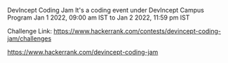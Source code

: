DevIncept Coding Jam
It's a coding event under DevIncept Campus Program
Jan 1 2022, 09:00 am IST to Jan 2 2022, 11:59 pm IST

Challenge Link:
https://www.hackerrank.com/contests/devincept-coding-jam/challenges

https://www.hackerrank.com/devincept-coding-jam